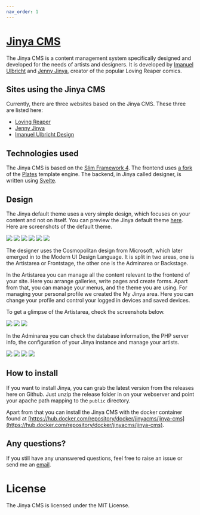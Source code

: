 ```yaml
---
nav_order: 1
---
```

# [Jinya CMS](https://jinya.de)
The Jinya CMS is a content management system specifically designed and developed for the needs of artists and designers. It is developed by [Imanuel Ulbricht](https://imanuel.dev) and [Jenny Jinya](https://jenny-jinya.com), creator of the popular Loving Reaper comics.

## Sites using the Jinya CMS
Currently, there are three websites based on the Jinya CMS. These three are listed here:

* [Loving Reaper](https://lovingreaper.com)
* [Jenny Jinya](https://jenny-jinya.com)
* [Imanuel Ulbricht Design](https://imanuel.ulbricht.design)

## Technologies used
The Jinya CMS is based on the [Slim Framework 4](https://www.slimframework.com/). The frontend uses [a fork](https://plates.jinya.de/) of the [Plates](https://platesphp.com/) template engine. The backend, in Jinya called designer, is written using [Svelte](https://svelte.dev/).

## Design
The Jinya default theme uses a very simple design, which focuses on your content and not on itself. You can preview the Jinya default theme [here](https://imanuel.ulbricht.design). Here are screenshots of the default theme.

![](screenshots/frontend/1e1b438ab8c064ef94ec82a3e4bb2b0e0f4fd5a1ae686592e30f43106e7145e2)
![](screenshots/frontend/3f878cbdf9f5ec2909c085b3f8e82e94da00a9bbe403c6a1995c0a6d77ec1c42)
![](screenshots/frontend/20f12068a82bfbfe5f35a26fb85b64a61224c26d4e25e2fe268f49d234b75e83)
![](screenshots/frontend/25fe2304d471a53dc88229fecf40a6d578011b1a020c46fff36d7661a5e3cfa1)
![](screenshots/frontend/b94da6bb828e029dec3f2f8689dda8f598d397b4204aa6a2bf5789ad32c9e782)
![](screenshots/frontend/9b3c8f4708c8cb837eb60a1b5c63ce8f94a8d5d1ff6ba596aa6ed3ca34ac188a)

The designer uses the Cosmopolitan design from Microsoft, which later emerged in to the Modern UI Design Language. It is split in two areas, one is the Artistarea or Frontstage, the other one is the Adminarea or Backstage.

In the Artistarea you can manage all the content relevant to the frontend of your site. Here you arrange galleries, write pages and create forms. Apart from that, you can manage your menus, and the theme you are using. For managing your personal profile we created the My Jinya area. Here you can change your profile and control your logged in devices and saved devices.

To get a glimpse of the Artistarea, check the screenshots below.

![](screenshots/designer/frontstage/files.png)
![](screenshots/designer/frontstage/upload-file.png)
![](screenshots/designer/frontstage/galleries.png)

In the Adminarea you can check the database information, the PHP server info, the configuration of your Jinya instance and manage your artists.

![](screenshots/designer/backstage/phpinfo.png)
![](screenshots/designer/backstage/mysqlinfo.png)
![](screenshots/designer/backstage/querytool.png)
![](screenshots/designer/backstage/artists.png)

## How to install
If you want to install Jinya, you can grab the latest version from the releases here on Github. Just unzip the release folder in on your webserver and point your apache path mapping to the `public` directory.

Apart from that you can install the Jinya CMS with the docker container found at [https://hub.docker.com/repository/docker/jinyacms/jinya-cms](https://hub.docker.com/repository/docker/jinyacms/jinya-cms).

## Any questions?
If you still have any unanswered questions, feel free to raise an issue or send me an [email](mailto:me@imanuel.dev).

# License
The Jinya CMS is licensed under the MIT License.
